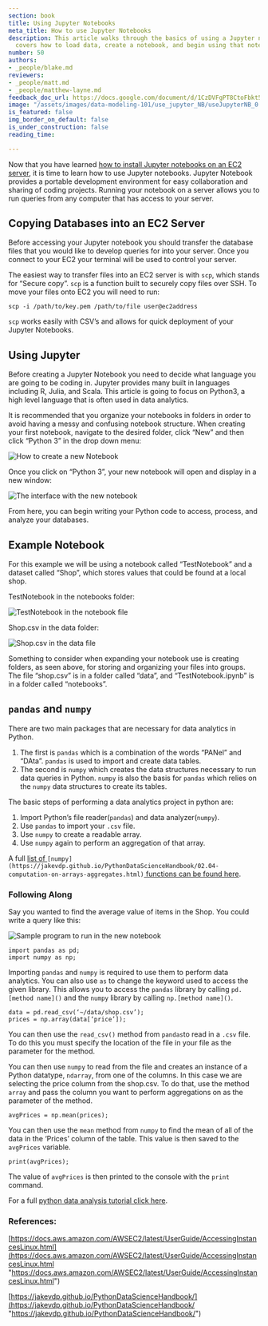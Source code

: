 ```yaml
---
section: book
title: Using Jupyter Notebooks
meta_title: How to use Jupyter Notebooks
description: This article walks through the basics of using a Jupyter notebook. It
  covers how to load data, create a notebook, and begin using that notebook.
number: 50
authors:
- _people/blake.md
reviewers:
- _people/matt.md
- _people/matthew-layne.md
feedback_doc_url: https://docs.google.com/document/d/1CzDVFgPT8CtoFbkt5H58WVRykmCkZO30Uav38IHQVqY/edit?usp=sharing
image: "/assets/images/data-modeling-101/use_jupyter_NB/useJupyterNB_0.png"
is_featured: false
img_border_on_default: false
is_under_construction: false
reading_time: 

---
```

Now that you have learned [how to install Jupyter notebooks on an EC2 server](http://dataschool.com/data-modeling-101/running-jupyter-notebook-on-an-ec2-server), it is time to learn how to use Jupyter notebooks. Jupyter Notebook provides a portable development environment for easy collaboration and sharing of coding projects. Running your notebook on a server allows you to run queries from any computer that has access to your server.

## Copying Databases into an EC2 Server

Before accessing your Jupyter notebook you should transfer the database files that you would like to develop queries for into your server. Once you connect to your EC2 your terminal will be used to control your server.

The easiest way to transfer files into an EC2 server is with `scp`, which stands for “Secure copy”. `scp` is a function built to securely copy files over SSH. To move your files onto EC2 you will need to run:

`scp -i /path/to/key.pem /path/to/file user@ec2address`

`scp` works easily with CSV’s and allows for quick deployment of your Jupyter Notebooks.

## Using Jupyter

Before creating a Jupyter Notebook you need to decide what language you are going to be coding in. Jupyter provides many built in languages including R, Julia, and Scala. This article is going to focus on Python3, a high level language that is often used in data analytics.

It is recommended that you organize your notebooks in folders in order to avoid having a messy and confusing notebook structure. When creating your first notebook, navigate to the desired folder, click “New” and then click “Python 3” in the drop down menu:

![How to create a new Notebook](/assets/images/data-modeling-101/use_jupyter_NB/useJupyterNB_0.png)

Once you click on “Python 3”, your new notebook will open and display in a new window:

![The interface with the new notebook](/assets/images/data-modeling-101/use_jupyter_NB/useJupyterNB_1.png)

From here, you can begin writing your Python code to access, process, and analyze your databases.

## Example Notebook

For this example we will be using a notebook called “TestNotebook” and a dataset called “Shop”, which stores values that could be found at a local shop.

TestNotebook in the notebooks folder:

![TestNotebook in the notebook file](/assets/images/data-modeling-101/use_jupyter_NB/useJupyterNB_2.png)

Shop.csv in the data folder:

![Shop.csv in the data file](/assets/images/data-modeling-101/use_jupyter_NB/useJupyterNB_3.png)

Something to consider when expanding your notebook use is creating folders, as seen above, for storing and organizing your files into groups. The file “shop.csv” is in a folder called “data”, and “TestNotebook.ipynb” is in a folder called “notebooks”.

## `pandas` and `numpy`

There are two main packages that are necessary for data analytics in Python.

1. The first is `pandas` which is a combination of the words “PANel” and “DAta”. `pandas` is used to import and create data tables.
2. The second is `numpy` which creates the data structures necessary to run data queries in Python. `numpy` is also the basis for `pandas` which relies on the `numpy` data structures to create its tables.

The basic steps of performing a data analytics project in python are:

1. Import Python’s file reader(`pandas`) and data analyzer(`numpy`).
2. Use `pandas` to import your `.csv` file.
3. Use `numpy` to create a readable array.
4. Use `numpy` again to perform an aggregation of that array.

A full [list of ](https://jakevdp.github.io/PythonDataScienceHandbook/02.04-computation-on-arrays-aggregates.html)`[numpy](https://jakevdp.github.io/PythonDataScienceHandbook/02.04-computation-on-arrays-aggregates.html)`[ functions can be found here](https://jakevdp.github.io/PythonDataScienceHandbook/02.04-computation-on-arrays-aggregates.html).

### Following Along

Say you wanted to find the average value of items in the Shop. You could write a query like this:

![Sample program to run in the new notebook](/assets/images/data-modeling-101/use_jupyter_NB/useJupyterNB_4.png)

```code
import pandas as pd;
import numpy as np;
```

Importing `pandas` and `numpy` is required to use them to perform data analytics. You can also use `as` to change the keyword used to access the given library. This allows you to access the `pandas` library by calling `pd.[method name]()` and the `numpy` library by calling `np.[method name]()`.

```code
data = pd.read_csv(‘~/data/shop.csv’);
prices = np.array(data[‘price’]);
```

You can then use the `read_csv()` method from `pandas`to read in a `.csv` file. To do this you must specify the location of the file in your file as the parameter for the method.

You can then use `numpy` to read from the file and creates an instance of a Python datatype, `ndarray`, from one of the columns. In this case we are selecting the price column from the shop.csv. To do that, use the method `array` and pass the column you want to perform aggregations on as the parameter of the method.

```code
avgPrices = np.mean(prices);
```

You can then use the `mean` method from `numpy` to find the mean of all of the data in the ‘Prices’ column of the table. This value is then saved to the `avgPrices` variable.

```code
print(avgPrices);
```

The value of `avgPrices` is then printed to the console with the `print` command.

For a full [python data analysis tutorial click here](https://jakevdp.github.io/PythonDataScienceHandbook/).

### References:

[https://docs.aws.amazon.com/AWSEC2/latest/UserGuide/AccessingInstancesLinux.html](https://docs.aws.amazon.com/AWSEC2/latest/UserGuide/AccessingInstancesLinux.html "https://docs.aws.amazon.com/AWSEC2/latest/UserGuide/AccessingInstancesLinux.html")

[https://jakevdp.github.io/PythonDataScienceHandbook/](https://jakevdp.github.io/PythonDataScienceHandbook/ "https://jakevdp.github.io/PythonDataScienceHandbook/")